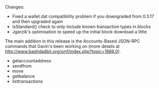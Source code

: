 Changes:
* Fixed a wallet.dat compatibility problem if you downgraded from 0.3.17 and then upgraded again
* IsStandard() check to only include known transaction types in blocks
* Jgarzik's optimisation to speed up the initial block download a little

The main addition in this release is the Accounts-Based JSON-RPC commands that Gavin's been working on (more details at http://www.baghdadbit.org/smf/index.php?topic=1886.0).  
* getaccountaddress
* sendfrom
* move
* getbalance
* listtransactions
